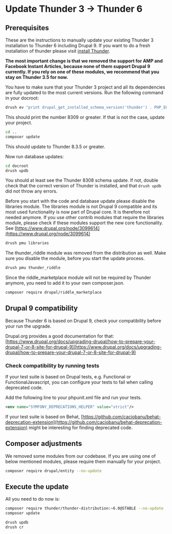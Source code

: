 # Update Thunder 3 -> Thunder 6

## Prerequisites

These are the instructions to manually update your existing Thunder 3 installation to Thunder 6 including Drupal 9. If
you want to do a fresh installation of thunder please visit [install Thunder](../setup.md#install-thunder).

**The most important change is that we removed the support for AMP and Facebook Instant Articles, because none of them
support Drupal 9 currently. If you rely on one of these modules, we recommend that you stay on Thunder 3.5 for now.**

You have to make sure that your Thunder 3 project and all its dependencies are fully updated to the most current
versions. Run the following command in your docroot:

```bash
drush ev "print drupal_get_installed_schema_version('thunder') . PHP_EOL;"
```

This should print the number 8309 or greater. If that is not the case, update your project.

```bash
cd ..
composer update
```

This should update to Thunder 8.3.5 or greater.

Now run database updates:

```bash
cd docroot
drush updb
```

You should at least see the Thunder 8308 schema update. If not, double check that the correct version of Thunder is
installed, and that `drush updb` did not throw any errors.

Before you start with the code and database update please disable the libraries module. The libraries module is not
Drupal 9 compatible and its most used functionality is now part of Drupal core. It is therefore not needed anymore. If
you use other contrib modules that require the libraries module, please check if these modules support the new core
functionality. See [https://www.drupal.org/node/3099614](https://www.drupal.org/node/3099614)

```bash
drush pmu libraries
```

The thunder_riddle module was removed from the distribution as well. Make sure you disable the module, before you start
the update process.

```bash
drush pmu thunder_riddle
```

Since the riddle_marketplace module will not be required by Thunder anymore, you need to add it to your own
composer.json.

```bash
composer require drupal/riddle_marketplace
```

## Drupal 9 compatibility

Because Thunder 6 is based on Drupal 9, check your compatibility before your run the upgrade.

Drupal.org provides a good documentation for
that: [https://www.drupal.org/docs/upgrading-drupal/how-to-prepare-your-drupal-7-or-8-site-for-drupal-9](https://www.drupal.org/docs/upgrading-drupal/how-to-prepare-your-drupal-7-or-8-site-for-drupal-9)

### Check compatibility by running tests

If your test suite is based on Drupal tests, e.g. Functional or FunctionalJavascript, you can configure your tests to
fail when calling deprecated code.

Add the following line to your phpunit.xml file and run your tests.

```xml
<env name="SYMFONY_DEPRECATIONS_HELPER" value="strict"/>
```

If your test suite is based on
Behat, [https://github.com/caciobanu/behat-deprecation-extension](https://github.com/caciobanu/behat-deprecation-extension)
might be interesting for finding deprecated code.

## Composer adjustments

We removed some modules from our codebase. If you are using one of below mentioned modules, please require them manually
for your project.

```bash
composer require drupal/entity --no-update

```

## Execute the update

All you need to do now is:

```bash
composer require thunder/thunder-distribution:~6.0@STABLE --no-update
composer update

drush updb
drush cr
```
